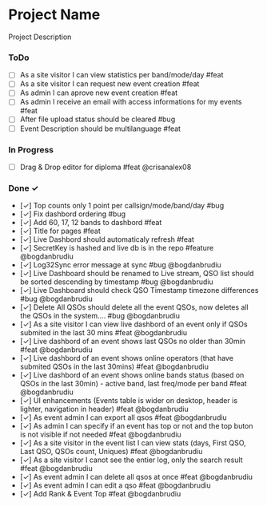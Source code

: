 ﻿# Project Name
Project Description

### ToDo

- [ ] As a site visitor I can view statistics per band/mode/day #feat
- [ ] As a site visitor I can request new event creation  #feat
- [ ] As admin I can aprove new event creation  #feat
- [ ] As admin I receive an email with access informations for my events  #feat
- [ ] After file upload status should be cleared #bug
- [ ] Event Description should be multilanguage #feat

### In Progress


- [ ] Drag & Drop editor for diploma  #feat @crisanalex08



### Done ✓

- [✓] Top counts only 1 point per callsign/mode/band/day #bug
- [✓] Fix dashbord ordering #bug
- [✓] Add 60, 17, 12 bands to dashbord #feat
- [✓] Title for pages #feat
- [✓] Live Dashbord should automaticaly refresh #feat
- [✓] SecretKey is hashed and live db is in the repo #feature @bogdanbrudiu
- [✓] Log32Sync error message at sync #bug @bogdanbrudiu
- [✓] Live Dashboard should be renamed to Live stream, QSO list should be sorted descending by timestamp #bug @bogdanbrudiu
- [✓] Live Dashboard should check QSO Timestamp timezone differences #bug @bogdanbrudiu
- [✓] Delete All QSOs should delete all the event QSOs, now deletes all the QSOs in the system.... #bug @bogdanbrudiu
- [✓] As a site visitor I can view live dashbord of an event only if QSOs submited in the last 30 mins #feat @bogdanbrudiu
- [✓] Live dashbord of an event shows last QSOs no older than 30min #feat @bogdanbrudiu
- [✓] Live dashbord of an event shows online operators (that have submited QSOs in the last 30mins) #feat @bogdanbrudiu
- [✓] Live dashbord of an event shows online bands status (based on QSOs in the last 30min) - active band, last freq/mode per band #feat @bogdanbrudiu
- [✓] UI enhancements (Events table is wider on desktop, header is lighter, navigation in header)  #feat @bogdanbrudiu
- [✓] As event admin I can export all qsos  #feat @bogdanbrudiu
- [✓] As admin I can specify if an event has top or not and the top buton is not visible if not needed  #feat @bogdanbrudiu
- [✓] As a site visitor in the event list I can view stats (days, First QSO, Last QSO, QSOs count, Uniques)  #feat @bogdanbrudiu
- [✓] As a site visitor I canot see the entier log, only the search result  #feat @bogdanbrudiu
- [✓] As event admin I can delete all qsos at once  #feat @bogdanbrudiu
- [✓] As event admin I can edit a qso  #feat @bogdanbrudiu
- [✓] Add Rank & Event Top  #feat @bogdanbrudiu



